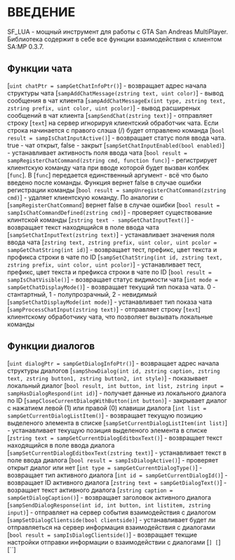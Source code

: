 # ВВЕДЕНИЕ
SF_LUA - мощный инструмент для работы с GTA San Andreas MultiPlayer. Библиотека содержит в себе все функции взаимодействия с клиентом SA:MP 0.3.7.

## Функции чата
[`uint chatPtr = sampGetChatInfoPtr()`] - возвращает адрес начала структуры чата
[`sampAddChatMessage(zstring text, uint color)`] - вывод сообщения в чат клиента
[`sampAddChatMessageEx(int type, zstring text, zstring prefix, uint color, uint pcolor)`] - вывод расширеных сообщений в чат клиента
[`sampSendChat(zstring text)`] - отправляет строку [`text`] на сервер игнорируя клиентский обработчик чата. Если строка начинается с правого слэша (/) будет отправлено команда
[`bool result = sampIsChatInputActive()`] - возвращает статус поля ввода чата. true - чат открыт, false - закрыт
[`sampSetChatInputEnabled(bool enabled)`] - устанавливает активность поля ввода чата
[`bool result = sampRegisterChatCommand(zstring cmd, function func)`] - регистрирует клиентскую команду чата при вводе которой будет вызван колбек [`func`]. В [`func`] передается единственный аргумент - всё что было введено после команды. Функция вернет false в случае ошибки регистрации команды
[`bool result = sampUnregisterChatCommand(zstring cmd)`] - удаляет клиентскую команду. По аналогии с [`sampRegisterChatCommand`] вернет false в случае ошибки
[`bool result = sampIsChatCommandDefined(zstring cmd)`] - проверяет существование клинтской команды
[`zstring text - sampGetChatInputText()`] - возвращает текст находящийся в поле ввода чата
[`sampSetChatInputText(zstring text)`] - устанавливает значения поля ввода чата
[`zstring text, zstring prefix, uint color, uint pcolor = sampGetChatString(int id)`] - возвращает тест, префикс, цвет текста и профикса строки в чате по ID
[`sampSetChatString(int id, zstring text, zstring prefix, uint color, uint pcolor)`] - устанавливает тест, префикс, цвет текста и префикса строки в чате по ID
[`bool result = sampIsChatVisible()`] - возвращает статус видимости чата
[`int mode = sampGetChatDisplayMode()`] - возвращает текущий тип показа чата. 0 - стантартный, 1 - полупрозрачный, 2 - невидимый
[`sampSetChatDisplayMode(int mode)`] - устанавливает тип показа чата
[`sampProcessChatInput(zstring text)`] - отправляет строку [`text`] клиентскому обработчику чата, что позволяет вызывать локальные команды

## Функции диалогов
[`uint dialogPtr = sampGetDialogInfoPtr()`] - возвращает адрес начала структуры диалогов
[`sampShowDialog(int id, zstring caption, zstring text, zstring button1, zstring button2, int style)`] - показывает локальный диалог
[`bool result, int button, int list, zstring input = sampHasDialogRespond(int id)`] - получает данные из локального диалога по ID
[`sampCloseCurrentDialogWithButton(int button)`] - закрывает диалог с нажатием левой (1) или правой (0) клавиши диалога
[`int list = sampGetCurrentDialogListItem()`] - возвращает текущую позицию выделеного элемента в списке
[`sampSetCurrentDialogListItem(int list)`] - устанавливает текущую позиция выделеного элемента в списке
[`zstring text = sampGetCurrentDialogEditboxText()`] - возвращает текст находящийся в поле ввода диалога
[`sampSetCurrentDialogEditboxText(zstring text)`] - устанавливает текст в поле ввода диалога
[`bool result = sampIsDialogActive()`] - проверяет открыт диалог или нет
[`int type = sampGetCurrentDialogType()`] - возвращает тип активного диалога
[`int id = sampGetCurrentDialogId()`] - возвращает ID активного диалога
[`zstring text = sampGetDialogText()`] - возращает текст активного диалога
[`zstring caption = sampGetDialogCaption()`] - возвращает заголовок активного диалога
[`sampSendDialogResponse(int id, int button, int listitem, zstring input)`] - отправляет на сервер события взаимодействия с диалогом
[`sampSetDialogClientside(bool clientside)`] - устанавливает будет ли отправляеться на сервер информация взаимодействия с диалогами
[`bool result = sampIsDialogClientside()`] - возвращает текщие настройки отправки информации о взаимодействии с диалогами
[``]
[``]
[``]
